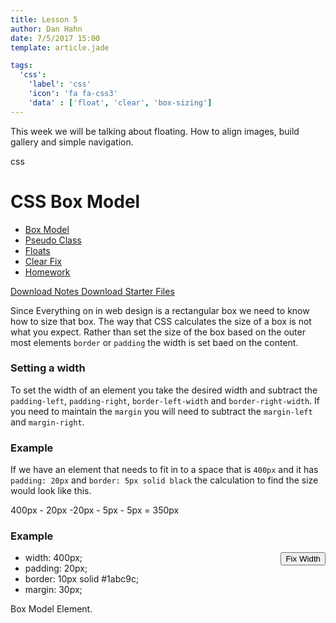 ```yaml
---
title: Lesson 5
author: Dan Hahn
date: 7/5/2017 15:00
template: article.jade

tags:
  'css':
    'label': 'css'
    'icon': 'fa fa-css3'
    'data' : ['float', 'clear', 'box-sizing']
---
```


This week we will be talking about floating.  How to align images, build gallery and simple navigation. <div><span class="label label-default css"><i class="fa fa-css3"></i>css</span></div>

<span class="more"></span>

# CSS Box Model

* [Box Model]()
* [Pseudo Class](pseudo.html)
* [Floats](floats.html)
* [Clear Fix](clear-fix.html)
* [Homework](homework.html)

[Download Notes <i class="icon-download-alt icon-white"></i>](week5-notes.zip)
[Download Starter Files <i class="icon-download-alt icon-white"></i>](week5.zip)

Since Everything on in web design is a rectangular box we need to know how to size that box.  The way that CSS calculates the size of a box is not what you expect.  Rather than set the size of the box based on the outer most elements `border` or `padding` the width is set baed on the content.

### Setting a width

To set the width of an element you take the desired width and subtract the `padding-left`, `padding-right`, `border-left-width` and `border-right-width`.  If you need to maintain the `margin` you will need to subtract the `margin-left` and `margin-right`.

### Example

If we have an element that needs to fit in to a space that is `400px` and it has `padding: 20px` and `border: 5px solid black` the calculation to find the size would look like this.

  400px - 20px -20px - 5px - 5px = 350px

### Example

<button id="fixWidth" class="btn" style="float: right;">Fix Width</button>

<ul id="cntrBoxModel" class="btn-group">
  <li class="btn" data-total="400" id="total">width: 400px;</li>
  <li class="btn" data-size="20">padding: 20px;</li>
  <li class="btn" data-size="10">border: 10px solid #1abc9c;</li>
  <li class="btn" data-size="30">margin: 30px;</li>
</ul>

<div id="displayBoxModel" class="box-container">
  <div class="box-model">
    Box Model Element.
  </div>
</div>

<script src="lesson-5.js"></script>

